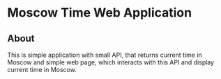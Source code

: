 # Moscow Time Web Application

## About
This is simple application with small API,
that returns current time in Moscow and simple web page,
which interacts with this API and display current time in Moscow.